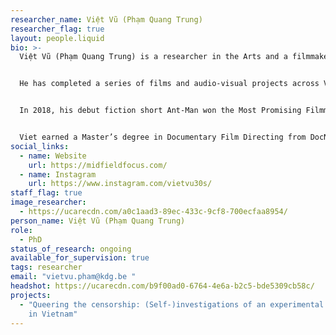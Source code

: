 ```yaml
---
researcher_name: Việt Vũ (Phạm Quang Trung)
researcher_flag: true
layout: people.liquid
bio: >-
  Việt Vũ (Phạm Quang Trung) is a researcher in the Arts and a filmmaker.


  He has completed a series of films and audio-visual projects across Vietnam, Portugal, Hungary, and Belgium. Working in experimental cinema, docufiction, and alternative narratives, his films uncover forgotten stories within shifting socio-political contexts, foregrounding queer themes and underrepresented communities. His practice often embraces first-person intimacy, fragments, found footage, and disrupted forms of representation. His works have been presented at major European and Asian film festivals, including Locarno, Rotterdam, and Tampere.


  In 2018, his debut fiction short Ant-Man won the Most Promising Filmmaker from Southeast Asia Award at the 2nd SeaShorts Film Festival in Malaysia. Following this recognition, he directed the docufiction The Eternal Springtime, which premiered at International Film Festival Rotterdam (IFFR) 2021 and qualified for an Oscars nomination after receiving the Best Documentary Award at the 66th International Cork Film Festival and Best Director at the Baku International Film Festival. In the same year, his experimental film My Own Room received the prestigious Wildcard Award from the Vlaams Audiovisueel Fonds (VAF, Belgium).


  Viet earned a Master’s degree in Documentary Film Directing from DocNomads in 2021 and was also selected as a Berlinale Talents alumnus the same year. Since September 2022, he is doing a PhD in the Arts at Sint Lucas Antwerpen (KdG) / ARIA (University of Antwerp), entitled "Queering the Censorship: (Self-)Investigations of an Experimental Filmmaker in Vietnam."
social_links:
  - name: Website
    url: https://midfieldfocus.com/
  - name: Instagram
    url: https://www.instagram.com/vietvu30s/
staff_flag: true
image_researcher:
  - https://ucarecdn.com/a0c1aad3-89ec-433c-9cf8-700ecfaa8954/
person_name: Việt Vũ (Phạm Quang Trung)
role:
  - PhD
status_of_research: ongoing
available_for_supervision: true
tags: researcher
email: "vietvu.pham@kdg.be "
headshot: https://ucarecdn.com/b9f00ad0-6764-4e6a-b2c5-bde5309cb58c/
projects:
  - "Queering the censorship: (Self-)investigations of an experimental filmmaker
    in Vietnam"
---
```

